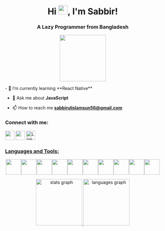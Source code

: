 <h1 align="center">Hi <img src="https://i.giphy.com/media/LOnt6uqjD9OexmQJRB/200w.webp" width="30">, I'm Sabbir!</h1>
<h3 align="center">A Lazy Programmer from Bangladesh </h3>
<p align="center">
<img src="https://i.giphy.com/media/J4yDZkszyi6gRTiPeh/200w.webp" width="150">
</p>
- 🌱 I’m currently learning **React Native**

- 💬 Ask me about **JavaScript**

- 📫 How to reach me **sabbirulislamsun56@gmail.com**


<h3 align="left">Connect with me:</h3>
<p align="left">
<a href="https://twitter.com/home" target="blank"><img src="https://i.giphy.com/media/H508mck9ufO9q6z76O/200w.webp" width="30"></a>
<a href="https://fb.com/https://www.facebook.com/sabbir1919" target="blank"><img src="https://i.giphy.com/media/pejyg6fy1JpoQuLQQp/200w.webp" width="30"></a>
<a href="https://www.linkedin.com/in/md-sabbirul-islam-sun-602b91251/" target="_blank">
  <img src="https://upload.wikimedia.org/wikipedia/commons/c/ca/LinkedIn_logo_initials.png" width="30" alt="LinkedIn Icon">
    

</p>

<h3 align="left">Languages and Tools:</h3>
<p align="center">
<img src="https://media3.giphy.com/media/ln7z2eWriiQAllfVcn/200w.webp" width="50"><img src="https://i.giphy.com/media/LMt9638dO8dftAjtco/200.webp" width="50"><img src="https://i.giphy.com/media/eNAsjO55tPbgaor7ma/200w.webp" width="50"><img src="https://i.giphy.com/media/KzJkzjggfGN5Py6nkT/200.webp" width="50"><img src="https://i.giphy.com/media/IdyAQJVN2kVPNUrojM/200.webp" width="50"><img src="https://i.giphy.com/media/Ri2TUcKlaOcaDBxFpY/200.webp" width="50"><img src="https://i.giphy.com/media/XAxylRMCdpbEWUAvr8/200.webp" width="50"><img src="https://i.giphy.com/media/fsEaZldNC8A1PJ3mwp/200.webp" width="50"><img src="https://i.giphy.com/media/jnDKffgCfGYOp6cMTK/200.webp" width="50"><img src="https://i.giphy.com/media/Sr8xDpMwVKOHUWDVRD/200.webp" width="50">
</p>

<div align="center">
  <img src="https://github-readme-stats.vercel.app/api?hide_title=false&hide_rank=false&show_icons=true&include_all_commits=true&count_private=true&disable_animations=false&theme=chartreuse-dark&locale=en&hide_border=true&username=sabbirsun" height="150" alt="stats graph"  />
  <img src="https://github-readme-stats.vercel.app/api/top-langs?locale=en&hide_title=false&layout=compact&card_width=320&langs_count=6&theme=chartreuse-dark&hide_border=true&username=sabbirsun" height="150" alt="languages graph"  />
</div>
